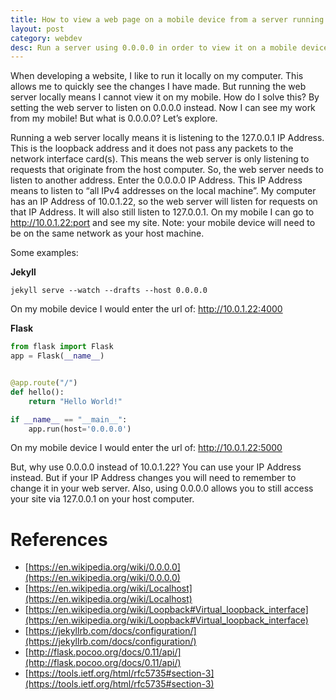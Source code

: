 ```yaml
---
title: How to view a web page on a mobile device from a server running locally on my computer
layout: post
category: webdev
desc: Run a server using 0.0.0.0 in order to view it on a mobile device.
---
```


When developing a website, I like to run it locally on my computer. This allows me to quickly see the changes I have made. But running the web server locally means I cannot view it on my mobile. How do I solve this? By setting the web server to listen on 0.0.0.0 instead. Now I can see my work from my mobile! But what is 0.0.0.0? Let’s explore.

Running a web server locally means it is listening to the 127.0.0.1 IP Address. This is the loopback address and it does not pass any packets to the network interface card(s). This means the web server is only listening to requests that originate from the host computer. So, the web server needs to listen to another address. Enter the 0.0.0.0 IP Address. This IP Address means to listen to “all IPv4 addresses on the local machine”. My computer has an IP Address of 10.0.1.22, so the web server will listen for requests on that IP Address.  It will also still listen to 127.0.0.1. On my mobile I can go to http://10.0.1.22:port and see my site. Note: your mobile device will need to be on the same network as your host machine.

Some examples:

**Jekyll**

```Shell
jekyll serve --watch --drafts --host 0.0.0.0
```

On my mobile device I would enter the url of: http://10.0.1.22:4000

**Flask**

```Python
from flask import Flask
app = Flask(__name__)


@app.route("/")
def hello():
    return "Hello World!"

if __name__ == "__main__":
    app.run(host='0.0.0.0')
```

On my mobile device I would enter the url of: http://10.0.1.22:5000

But, why use 0.0.0.0 instead of 10.0.1.22? You can use your IP Address instead.  But if your IP Address changes you will need to remember to change it in your web server. Also, using 0.0.0.0 allows you to still access your site via 127.0.0.1 on your host computer.  


# References

* [https://en.wikipedia.org/wiki/0.0.0.0](https://en.wikipedia.org/wiki/0.0.0.0)
* [https://en.wikipedia.org/wiki/Localhost](https://en.wikipedia.org/wiki/Localhost)
* [https://en.wikipedia.org/wiki/Loopback#Virtual_loopback_interface](https://en.wikipedia.org/wiki/Loopback#Virtual_loopback_interface)
* [https://jekyllrb.com/docs/configuration/](https://jekyllrb.com/docs/configuration/)
* [http://flask.pocoo.org/docs/0.11/api/](http://flask.pocoo.org/docs/0.11/api/)
* [https://tools.ietf.org/html/rfc5735#section-3](https://tools.ietf.org/html/rfc5735#section-3)
